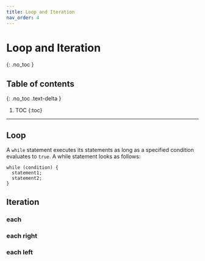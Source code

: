 ```yaml
---
title: Loop and Iteration
nav_order: 4
---
```


<!-- prettier-ignore-start -->

# Loop and Iteration
{: .no_toc }

## Table of contents
{: .no_toc .text-delta }

1. TOC
{:toc}

<!-- prettier-ignore-end -->

---

## Loop

A `while` statement executes its statements as long as a specified condition evaluates to `true`. A while statement looks as follows:

```
while (condition) {
  statement1;
  statement2;
}
```

## Iteration

### each

### each right

### each left
